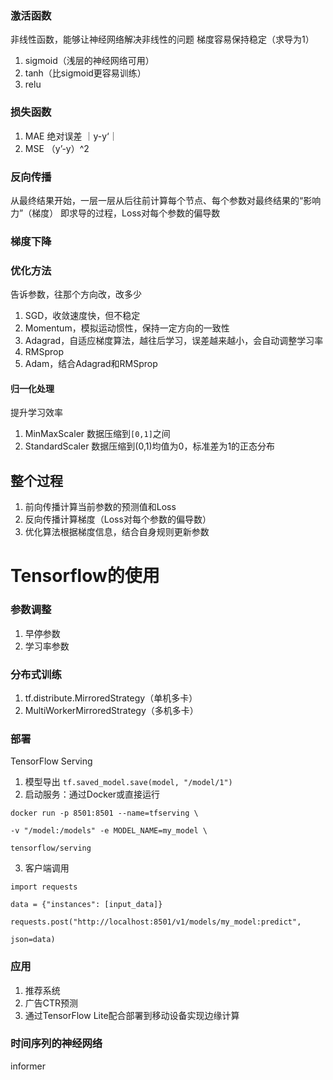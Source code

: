 ### 激活函数
非线性函数，能够让神经网络解决非线性的问题
梯度容易保持稳定（求导为1）
1. sigmoid（浅层的神经网络可用）
2. tanh（比sigmoid更容易训练）
3. relu
### 损失函数
1. MAE 绝对误差 ｜y-y‘｜
2. MSE （y’-y）^2
### 反向传播
从最终结果开始，一层一层从后往前计算每个节点、每个参数对最终结果的“影响力”（梯度）
即求导的过程，Loss对每个参数的偏导数
### 梯度下降
### 优化方法
告诉参数，往那个方向改，改多少
1. SGD，收敛速度快，但不稳定
2. Momentum，模拟运动惯性，保持一定方向的一致性
3. Adagrad，自适应梯度算法，越往后学习，误差越来越小，会自动调整学习率
4. RMSprop
5. Adam，结合Adagrad和RMSprop
#### 归一化处理
提升学习效率
1. MinMaxScaler 数据压缩到`[0,1]`之间
2. StandardScaler 数据压缩到(0,1)均值为0，标准差为1的正态分布

## 整个过程
1. 前向传播计算当前参数的预测值和Loss
2. 反向传播计算梯度（Loss对每个参数的偏导数）
3. 优化算法根据梯度信息，结合自身规则更新参数

# Tensorflow的使用
### 参数调整
1. 早停参数
2. 学习率参数
### 分布式训练
1. tf.distribute.MirroredStrategy（单机多卡）
2. MultiWorkerMirroredStrategy（多机多卡）
### 部署
TensorFlow Serving
1. 模型导出 `tf.saved_model.save(model, "/model/1")`
2. 启动服务：通过Docker或直接运行 
```
docker run -p 8501:8501 --name=tfserving \

-v "/model:/models" -e MODEL_NAME=my_model \

tensorflow/serving
```
3. 客户端调用
```
import requests

data = {"instances": [input_data]}

requests.post("http://localhost:8501/v1/models/my_model:predict",

json=data)
```
### 应用
1. 推荐系统
2. 广告CTR预测
3. 通过TensorFlow Lite配合部署到移动设备实现边缘计算

### 时间序列的神经网络

informer